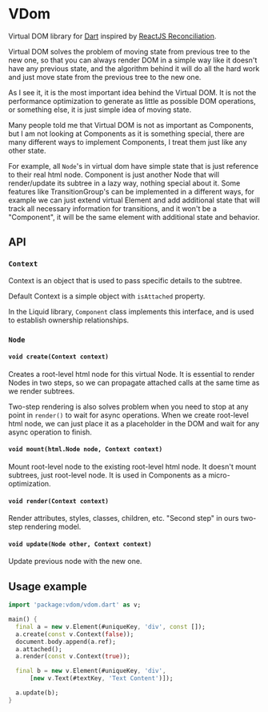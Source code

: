 # VDom

Virtual DOM library for [Dart](https://www.dartlang.org/) inspired by
[ReactJS Reconciliation](http://facebook.github.io/react/docs/reconciliation.html).

Virtual DOM solves the problem of moving state from previous tree to
the new one, so that you can always render DOM in a simple way like it
doesn't have any previous state, and the algorithm behind it will do
all the hard work and just move state from the previous tree to the
new one.

As I see it, it is the most important idea behind the Virtual DOM. It
is not the performance optimization to generate as little as possible
DOM operations, or something else, it is just simple idea of
moving state.

Many people told me that Virtual DOM is not as important as
Components, but I am not looking at Components as it is something
special, there are many different ways to implement Components, I
treat them just like any other state.

For example, all `Node`'s in virtual dom have simple state that is
just reference to their real html node. Component is just another Node
that will render/update its subtree in a lazy way, nothing special
about it. Some features like TransitionGroup's can be implemented in a
different ways, for example we can just extend virtual Element and add
additional state that will track all necessary information for
transitions, and it won't be a "Component", it will be the same
element with additional state and behavior.

## API

### `Context`

Context is an object that is used to pass specific details to the
subtree.

Default Context is a simple object with `isAttached` property.

In the Liquid library, `Component` class implements this interface,
and is used to establish ownership relationships.

### `Node`

#### `void create(Context context)`

Creates a root-level html node for this virtual Node. It is essential
to render Nodes in two steps, so we can propagate attached calls at
the same time as we render subtrees.

Two-step rendering is also solves problem when you need to stop at any
point in `render()` to wait for async operations. When we create
root-level html node, we can just place it as a placeholder in the DOM
and wait for any async operation to finish.

#### `void mount(html.Node node, Context context)`

Mount root-level node to the existing root-level html node. It doesn't
mount subtrees, just root-level node. It is used in Components as a
micro-optimization.

#### `void render(Context context)`

Render attributes, styles, classes, children, etc. "Second step" in ours
two-step rendering model.

#### `void update(Node other, Context context)`

Update previous node with the new one.

## Usage example

```dart
import 'package:vdom/vdom.dart' as v;

main() {
  final a = new v.Element(#uniqueKey, 'div', const []);
  a.create(const v.Context(false));
  document.body.append(a.ref);
  a.attached();
  a.render(const v.Context(true));

  final b = new v.Element(#uniqueKey, 'div',
      [new v.Text(#textKey, 'Text Content')]);

  a.update(b);
}
```

